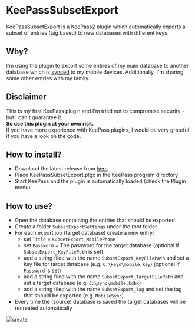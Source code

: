 # KeePassSubsetExport 
KeePassSubsetExport is a [KeePass2](https://keepass.info) plugin which automatically exports a subset of entries (tag based) to new databases with different keys.

## Why?
I'm using the plugin to export some entries of my main database to another database which is [synced](https://syncthing.net) to my mobile devices.
Additionally, I'm sharing some other entries with my family.

## Disclaimer
This is my first KeePass plugin and I'm tried not to compromise security - but I can't guarantee it.  
**So use this plugin at your own risk.**  
If you have more experience with KeePass plugins, I would be very grateful if you have a look on the code.

## How to install?
- Download the latest release from [here](https://github.com/lukeIam/KeePassSubsetExport/releases)
- Place KeePassSubsetExport.plgx in the KeePass program directory
- Start KeePass and the plugin is automatically loaded (check the Plugin menu)

## How to use?
- Open the database containing the entries that should be exported
- Create a folder `SubsetExportSettings` under the root folder
- For each export job (target database) create a new entry:
  - set `Title` = `SubsetExport_MobilePhone`
  - set `Password` = The password for the target database
  (optional if `SubsetExport_KeyFilePath` is set)
  - add a string filed with the name `SubsetExport_KeyFilePath` and set a key file for target database (e.g. `C:\keys\mobile.key`)
  (optional if `Password` is set)
  - add a string filed with the name `SubsetExport_TargetFilePath` and set a target database (e.g. `C:\sync\mobile.kdbx`)
  - add a string filed with the name `SubsetExport_Tag` and set the tag that should be exported (e.g. `MobileSync`)
- Every time the (source) database is saved the target databases will be recreated automatically

![create](https://user-images.githubusercontent.com/5115160/38439682-da51a266-39de-11e8-9cc4-744d5a3f0dae.png)
